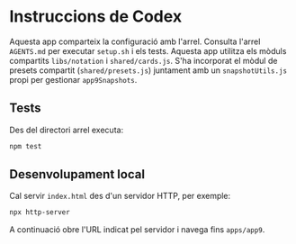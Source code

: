 # Instruccions de Codex

Aquesta app comparteix la configuració amb l'arrel. Consulta l'arrel `AGENTS.md` per executar `setup.sh` i els tests. Aquesta app utilitza els mòduls compartits `libs/notation` i `shared/cards.js`.
S'ha incorporat el mòdul de presets compartit (`shared/presets.js`) juntament amb un `snapshotUtils.js` propi per gestionar `app9Snapshots`.

## Tests
Des del directori arrel executa:
```bash
npm test
```

## Desenvolupament local
Cal servir `index.html` des d'un servidor HTTP, per exemple:
```bash
npx http-server
```
A continuació obre l'URL indicat pel servidor i navega fins `apps/app9`.
